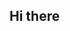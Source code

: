 ## Hi there 

<!--
**shettykhushimitt-arch/shettykhushimitt-arch** is a ✨ _special_ ✨ repository because its `README.md` (this file) appears on your GitHub profile.

Here are some ideas to get you started:
author - khushi
- 🔭 I’m currently working on ...
- 🌱 I’m currently learning ...
- 👯 I’m looking to collaborate on ...
- 🤔 I’m looking for help with ...
- 💬 Ask me about ...
- 📫 How to reach me: ...
- 😄 Pronouns: ...
- ⚡ Fun fact: ...
-->
